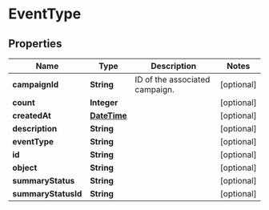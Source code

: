 
# EventType

## Properties
Name | Type | Description | Notes
------------ | ------------- | ------------- | -------------
**campaignId** | **String** | ID of the associated campaign. |  [optional]
**count** | **Integer** |  |  [optional]
**createdAt** | [**DateTime**](DateTime.md) |  |  [optional]
**description** | **String** |  |  [optional]
**eventType** | **String** |  |  [optional]
**id** | **String** |  |  [optional]
**object** | **String** |  |  [optional]
**summaryStatus** | **String** |  |  [optional]
**summaryStatusId** | **String** |  |  [optional]




